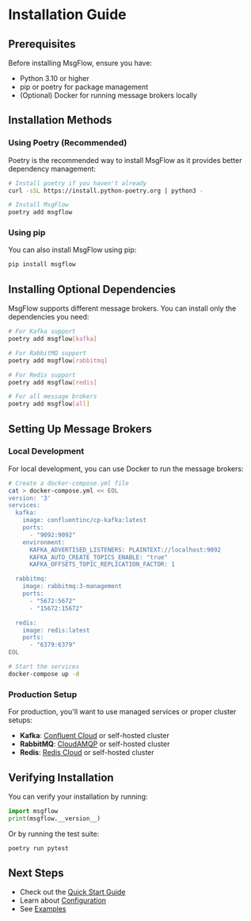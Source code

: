 # Installation Guide

## Prerequisites

Before installing MsgFlow, ensure you have:

- Python 3.10 or higher
- pip or poetry for package management
- (Optional) Docker for running message brokers locally

## Installation Methods

### Using Poetry (Recommended)

Poetry is the recommended way to install MsgFlow as it provides better dependency management:

```bash
# Install poetry if you haven't already
curl -sSL https://install.python-poetry.org | python3 -

# Install MsgFlow
poetry add msgflow
```

### Using pip

You can also install MsgFlow using pip:

```bash
pip install msgflow
```

## Installing Optional Dependencies

MsgFlow supports different message brokers. You can install only the dependencies you need:

```bash
# For Kafka support
poetry add msgflow[kafka]

# For RabbitMQ support
poetry add msgflow[rabbitmq]

# For Redis support
poetry add msgflow[redis]

# For all message brokers
poetry add msgflow[all]
```

## Setting Up Message Brokers

### Local Development

For local development, you can use Docker to run the message brokers:

```bash
# Create a docker-compose.yml file
cat > docker-compose.yml << EOL
version: '3'
services:
  kafka:
    image: confluentinc/cp-kafka:latest
    ports:
      - "9092:9092"
    environment:
      KAFKA_ADVERTISED_LISTENERS: PLAINTEXT://localhost:9092
      KAFKA_AUTO_CREATE_TOPICS_ENABLE: "true"
      KAFKA_OFFSETS_TOPIC_REPLICATION_FACTOR: 1

  rabbitmq:
    image: rabbitmq:3-management
    ports:
      - "5672:5672"
      - "15672:15672"

  redis:
    image: redis:latest
    ports:
      - "6379:6379"
EOL

# Start the services
docker-compose up -d
```

### Production Setup

For production, you'll want to use managed services or proper cluster setups:

- **Kafka**: [Confluent Cloud](https://www.confluent.io/confluent-cloud/) or self-hosted cluster
- **RabbitMQ**: [CloudAMQP](https://www.cloudamqp.com/) or self-hosted cluster
- **Redis**: [Redis Cloud](https://redis.com/redis-enterprise-cloud/) or self-hosted cluster

## Verifying Installation

You can verify your installation by running:

```python
import msgflow
print(msgflow.__version__)
```

Or by running the test suite:

```bash
poetry run pytest
```

## Next Steps

- Check out the [Quick Start Guide](quickstart.md)
- Learn about [Configuration](../user-guide/configuration.md)
- See [Examples](../user-guide/examples.md)
